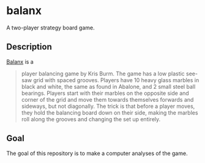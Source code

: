 # balanx
A two-player strategy board game.

## Description
[Balanx][balanx] is a

> player balancing game by Kris Burm. The game has a low plastic see-saw grid with spaced grooves. Players have 10 heavy glass marbles in black and white, the same as found in Abalone, and 2 small steel ball bearings.
> Players start with their marbles on the opposite side and corner of the grid and move them towards themselves forwards and sideways, but not diagonally. The trick is that before a player moves, they hold the balancing board down on their side, making the marbles roll along the grooves and changing the set up entirely.

## Goal
The goal of this repository is to make a computer analyses of the game.

[balanx]: https://boardgamegeek.com/boardgame/2990/balanx
